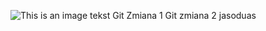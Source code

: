 ![This is an image](https://myoctocat.com/assets/images/base-octocat.svg)
tekst
Git 
Zmiana 1
Git zmiana 2
jasoduas
